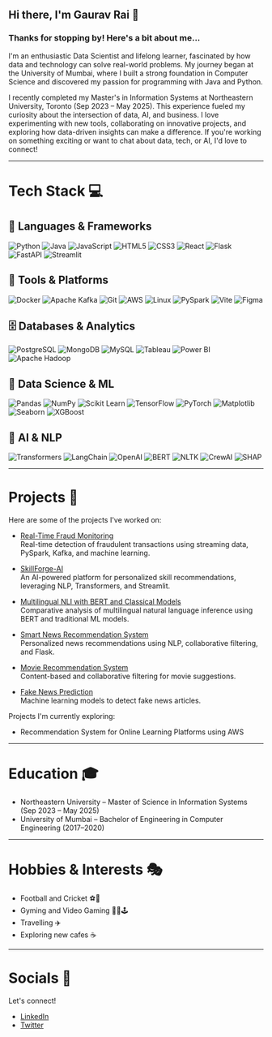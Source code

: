 ## Hi there, I'm Gaurav Rai 👋

### Thanks for stopping by! Here's a bit about me...

I'm an enthusiastic Data Scientist and lifelong learner, fascinated by how data and technology can solve real-world problems. My journey began at the University of Mumbai, where I built a strong foundation in Computer Science and discovered my passion for programming with Java and Python.

I recently completed my Master's in Information Systems at Northeastern University, Toronto (Sep 2023 – May 2025). This experience fueled my curiosity about the intersection of data, AI, and business. I love experimenting with new tools, collaborating on innovative projects, and exploring how data-driven insights can make a difference. If you're working on something exciting or want to chat about data, tech, or AI, I'd love to connect!

---

# Tech Stack 💻

## 📌 Languages & Frameworks
![Python](https://img.shields.io/badge/Python-3776AB?style=for-the-badge&logo=python&logoColor=white)
![Java](https://img.shields.io/badge/Java-ED8B00?style=for-the-badge&logo=openjdk&logoColor=white)
![JavaScript](https://img.shields.io/badge/JavaScript-F7DF1E?style=for-the-badge&logo=javascript&logoColor=black)
![HTML5](https://img.shields.io/badge/HTML5-E34F26?style=for-the-badge&logo=html5&logoColor=white)
![CSS3](https://img.shields.io/badge/CSS3-1572B6?style=for-the-badge&logo=css3&logoColor=white)
![React](https://img.shields.io/badge/React-20232A?style=for-the-badge&logo=react&logoColor=61DAFB)
![Flask](https://img.shields.io/badge/Flask-000000?style=for-the-badge&logo=flask&logoColor=white)
![FastAPI](https://img.shields.io/badge/FastAPI-005571?style=for-the-badge&logo=fastapi)
![Streamlit](https://img.shields.io/badge/Streamlit-FF4B4B?style=for-the-badge&logo=streamlit&logoColor=white)

## 🔧 Tools & Platforms
![Docker](https://img.shields.io/badge/Docker-2496ED?style=for-the-badge&logo=docker&logoColor=white)
![Apache Kafka](https://img.shields.io/badge/Apache%20Kafka-000?style=for-the-badge&logo=apachekafka)
![Git](https://img.shields.io/badge/Git-F05032?style=for-the-badge&logo=git&logoColor=white)
![AWS](https://img.shields.io/badge/AWS-232F3E?style=for-the-badge&logo=amazon-aws&logoColor=white)
![Linux](https://img.shields.io/badge/Linux-FCC624?style=for-the-badge&logo=linux&logoColor=black)
![PySpark](https://img.shields.io/badge/Apache%20Spark-E25A1C?style=for-the-badge&logo=apache-spark&logoColor=white)
![Vite](https://img.shields.io/badge/Vite-646CFF?style=for-the-badge&logo=vite&logoColor=white)
![Figma](https://img.shields.io/badge/Figma-F24E1E?style=for-the-badge&logo=figma&logoColor=white)

## 🗄️ Databases & Analytics
![PostgreSQL](https://img.shields.io/badge/PostgreSQL-316192?style=for-the-badge&logo=postgresql&logoColor=white)
![MongoDB](https://img.shields.io/badge/MongoDB-4EA94B?style=for-the-badge&logo=mongodb&logoColor=white)
![MySQL](https://img.shields.io/badge/MySQL-005C84?style=for-the-badge&logo=mysql&logoColor=white)
![Tableau](https://img.shields.io/badge/Tableau-E97627?style=for-the-badge&logo=tableau&logoColor=white)
![Power BI](https://img.shields.io/badge/Power%20BI-F2C811?style=for-the-badge&logo=powerbi&logoColor=black)
![Apache Hadoop](https://img.shields.io/badge/Apache%20Hadoop-66CCFF?style=for-the-badge&logo=apachehadoop&logoColor=black)

## 🧠 Data Science & ML
![Pandas](https://img.shields.io/badge/Pandas-150458?style=for-the-badge&logo=pandas&logoColor=white)
![NumPy](https://img.shields.io/badge/NumPy-013243?style=for-the-badge&logo=numpy&logoColor=white)
![Scikit Learn](https://img.shields.io/badge/scikit--learn-F7931E?style=for-the-badge&logo=scikit-learn&logoColor=white)
![TensorFlow](https://img.shields.io/badge/TensorFlow-FF6F00?style=for-the-badge&logo=tensorflow&logoColor=white)
![PyTorch](https://img.shields.io/badge/PyTorch-EE4C2C?style=for-the-badge&logo=pytorch&logoColor=white)
![Matplotlib](https://img.shields.io/badge/Matplotlib-11557c?style=for-the-badge&logo=python&logoColor=white)
![Seaborn](https://img.shields.io/badge/Seaborn-3776AB?style=for-the-badge&logo=python&logoColor=white)
![XGBoost](https://img.shields.io/badge/XGBoost-FF6600?style=for-the-badge&logo=xgboost&logoColor=white)

## 🤖 AI & NLP
![Transformers](https://img.shields.io/badge/🤗%20Transformers-FFD21E?style=for-the-badge)
![LangChain](https://img.shields.io/badge/🦜��%20LangChain-1C3C3C?style=for-the-badge)
![OpenAI](https://img.shields.io/badge/OpenAI-412991?style=for-the-badge&logo=openai&logoColor=white)
![BERT](https://img.shields.io/badge/BERT-FF6F00?style=for-the-badge&logo=google&logoColor=white)
![NLTK](https://img.shields.io/badge/NLTK-3776AB?style=for-the-badge&logo=python&logoColor=white)
![CrewAI](https://img.shields.io/badge/🤖%20CrewAI-000000?style=for-the-badge)
![SHAP](https://img.shields.io/badge/SHAP-FF6B6B?style=for-the-badge&logo=python&logoColor=white)

---

# Projects 🚀

Here are some of the projects I've worked on:

- [Real-Time Fraud Monitoring](https://github.com/raiigauravv/Real-Time-Fraud-Monitoring)  
  Real-time detection of fraudulent transactions using streaming data, PySpark, Kafka, and machine learning.

- [SkillForge-AI](https://github.com/raiigauravv/SkillForge-AI)  
  An AI-powered platform for personalized skill recommendations, leveraging NLP, Transformers, and Streamlit.

- [Multilingual NLI with BERT and Classical Models](https://github.com/raiigauravv/Multilingual-NLI-with-BERT-and-Classical-Models)  
  Comparative analysis of multilingual natural language inference using BERT and traditional ML models.

- [Smart News Recommendation System](https://github.com/raiigauravv/Smart-News-Recommendation-System)  
  Personalized news recommendations using NLP, collaborative filtering, and Flask.

- [Movie Recommendation System](https://github.com/raiigauravv/Movie-Recommendation-System)  
  Content-based and collaborative filtering for movie suggestions.

- [Fake News Prediction](https://github.com/raiigauravv/Fake-News-Prediction)  
  Machine learning models to detect fake news articles.

Projects I'm currently exploring:
- Recommendation System for Online Learning Platforms using AWS

---

# Education 🎓

- Northeastern University – Master of Science in Information Systems (Sep 2023 – May 2025)
- University of Mumbai – Bachelor of Engineering in Computer Engineering (2017–2020)

---

# Hobbies & Interests 🎭

- Football and Cricket ⚽️🏏
- Gyming and Video Gaming 🏋🏻🕹️
- Travelling ✈️
- Exploring new cafes ☕

---

# Socials 📲

Let's connect!
- [LinkedIn](https://www.linkedin.com/in/gauravvraii/)
- [Twitter](https://twitter.com/gauravvraii)
